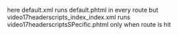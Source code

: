 here default.xml runs default.phtml in every route
but video17headerscripts_index_index.xml runs video17headerscriptsSPecific.phtml only when route is hit